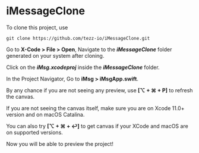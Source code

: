 # iMessageClone

To clone this project, use
```git
git clone https://github.com/tezz-io/iMessageClone.git
```

Go to **X-Code > File > Open**, Navigate to the ***iMessageClone*** folder generated on your system after cloning.

Click on the ***iMsg.xcodeproj*** inside the ***iMessageClone*** folder.

In the Project Navigator, Go to **iMsg > iMsgApp.swift**.

By any chance if you are not seeing any preview, use **[⌥ + ⌘ + P]** to refresh the canvas.

If you are not seeing the canvas itself, make sure you are on Xcode 11.0+ version and on macOS Catalina.

You can also try **[⌥ + ⌘ + ↩]** to get canvas if your XCode and macOS are on supported versions.

Now you will be able to preview the project!
